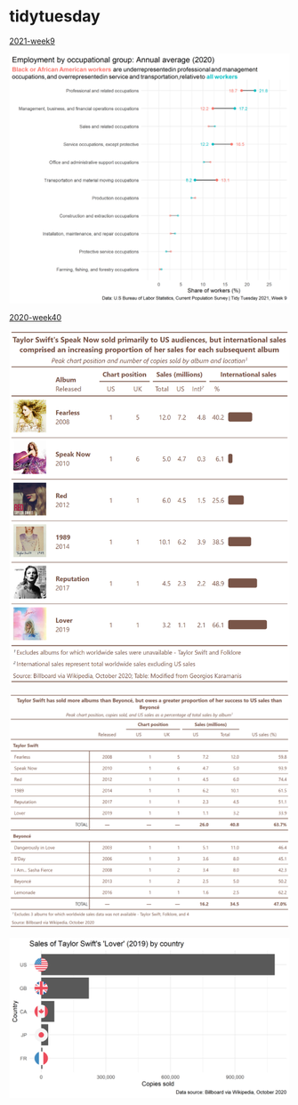 # tidytuesday

[2021-week9](https://github.com/rfordatascience/tidytuesday/tree/master/data/2021/2021-02-23)

![](2021/2021-week9/plots/employment-occupation-race.png)

[2020-week40](https://github.com/rfordatascience/tidytuesday/tree/master/data/2020/2020-09-29)

![](2020/2020-week40/plots/swift-albums.png)

![](2020/2020-week40/plots/compare-sales.png)

![](2020/2020-week40/plots/by-country.png)
